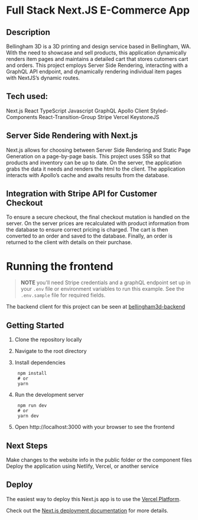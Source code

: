 # Full Stack Next.JS E-Commerce App

## Description
Bellingham 3D is a 3D printing and design service based in Bellingham, WA. With the need to showcase and sell products, this application dynamically renders item pages and maintains a detailed cart that stores cutomers cart and orders. This project employs Server Side Rendering, interacting with a GraphQL API endpoint, and dynamically rendering individual item pages with NextJS’s dynamic routes.

## Tech used:

Next.js
React
TypeScript
Javascript
GraphQL
Apollo Client
Styled-Components
React-Transition-Group
Stripe
Vercel
KeystoneJS

## Server Side Rendering with Next.js

Next.js allows for choosing between Server Side Rendering and Static Page Generation on a page-by-page basis. This project uses SSR so that products and inventory can be up to date. On the server, the application grabs the data it needs and renders the html to the client. The application interacts with Apollo’s cache and awaits results from the database.

## Integration with Stripe API for Customer Checkout

To ensure a secure checkout, the final checkout mutation is handled on the server. On the server prices are recalculated with product information from the database to ensure correct pricing is charged. The cart is then converted to an order and saved to the database. Finally, an order is returned to the client with details on their purchase.

# Running the frontend

> **NOTE** you'll need Stripe credentials and a graphQL endpoint set up in your `.env` file or environment variables to run this example. See the `.env.sample` file for required fields.

The backend client for this project can be seen at [bellingham3d-backend](https://github.com/ryan3738/bellingham3d-backend)
## Getting Started

1. Clone the repository locally
2. Navigate to the root directory
3. Install dependencies
   
        npm install
        # or
        yarn

4. Run the development server
   
        npm run dev
        # or
        yarn dev
5. Open http://localhost:3000 with your browser to see the frontend

## Next Steps

Make changes to the website info in the public folder or the component files
Deploy the application using Netlify, Vercel, or another service

## Deploy

The easiest way to deploy this Next.js app is to use the [Vercel Platform](https://vercel.com/new?utm_medium=default-template&filter=next.js&utm_source=create-next-app&utm_campaign=create-next-app-readme).

Check out the [Next.js deployment documentation](https://nextjs.org/docs/deployment) for more details.
